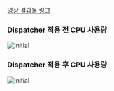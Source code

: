 [영상 결과물 링크](https://www.youtube.com/watch?v=8t7Twj8SpPI&ab_channel=ddggggd)

### Dispatcher 적용 전 CPU 사용량
![initial](https://user-images.githubusercontent.com/58874665/191276141-18d074c9-5a2f-471c-a996-ef259b593c21.png)

### Dispatcher 적용 후 CPU 사용량
![initial](https://user-images.githubusercontent.com/58874665/191276132-5c1eaa80-121b-45bb-a1c8-6175a1bcdb09.png)

